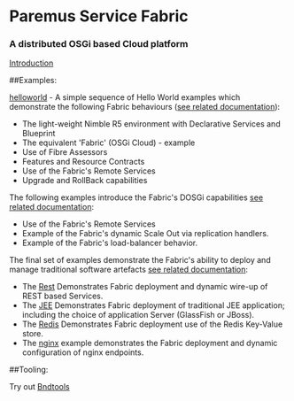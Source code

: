 # Paremus Service Fabric #
### A distributed OSGi based Cloud platform ###

[Introduction](https://docs.paremus.com/display/SF111/Introduction)

##Examples: 

[helloworld](https://github.com/paremus/examples/tree/master/helloworld) - A simple sequence of Hello World examples which demonstrate the following Fabric behaviours ([see related documentation](http://docs.paremus.com/display/SF111/Hello+Tutorial)):
* The light-weight Nimble R5 environment with Declarative Services and Blueprint 
* The equivalent 'Fabric' (OSGi Cloud) - example
* Use of Fibre Assessors 
* Features and Resource Contracts 
* Use of the Fabric's Remote Services
* Upgrade and RollBack capabilities

The following examples introduce the Fabric's DOSGi capabilities [see related documentation](http://docs.paremus.com/display/SF111/Distributed+OSGi):
* Use of the Fabric's Remote Services
* Example of the Fabric's dynamic Scale Out via replication handlers. 
* Example of the Fabric's load-balancer behavior. 

The final set of examples demonstrate the Fabric's ability to deploy and manage traditional software artefacts [see related documentation](http://docs.paremus.com/pages/viewpage.action?pageId=5080069): 
* The [Rest](https://github.com/paremus/examples/tree/master/rest) Demonstrates Fabric deployment and dynamic wire-up of REST based Services.
* The [JEE](https://github.com/paremus/examples/tree/master/javaee) Demonstrates Fabric deployment of traditional JEE application; including the choice of application Server (GlassFish or JBoss).  
* The [Redis](https://github.com/paremus/examples/tree/master/redis) Demonstrates Fabric deployment use of the Redis Key-Value store.
* The [nginx](https://github.com/paremus/examples/tree/master/nginx) example demonstrates the Fabric deployment and dynamic configuration of nginx endpoints. 

##Tooling:

Try out [Bndtools](http://bndtools.org/)
